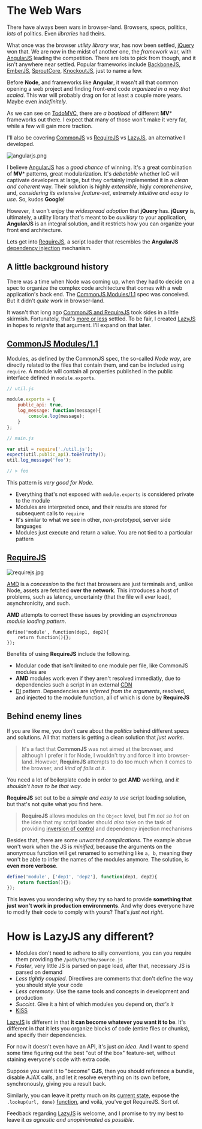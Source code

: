 # The Web Wars #

There have always been wars in browser-land. Browsers, specs, politics, _lots_ of politics. Even _libraries_ had theirs.

What once was the browser _utility library_ war, has now been settled, [jQuery](http://jquery.com/ "jQuery library") won that. We are now in the midst of another one, the _framework_ war, with [AngularJS](http://angularjs.org/ "Angular Model-View-Whatever Framework") leading the competition. There are lots to pick from though, and it isn't anywhere near settled. Popular frameworks include [BackboneJS](http://backbonejs.org/ "Backbone.js library"), [EmberJS](http://emberjs.com/ "Ember.js framework"), [SproutCore](http://sproutcore.com/ "SproutCore MVC"), [KnockoutJS](http://knockoutjs.com/ "Knockout.js Model-View-ViewModel Framework"), just to name a few.

Before **Node**, and frameworks like **Angular**, it wasn't all that common opening a web project and finding front-end code _organized in a way that scaled_. This war will probably drag on for at least a couple more years. Maybe even _indefinitely_.

As we can see on [TodoMVC](http://todomvc.com/ "TodoMVC MV* Comparison"), there are _a boatload_ of different **MV*** frameworks out there. I expect that many of those won't make it very far, while a few will gain more traction.

I'll also be covering [CommonJS](http://wiki.commonjs.org/wiki/Modules/1.1 "CommonJS Modules Spec") vs [RequireJS](http://requirejs.org/ "RequireJS script loader") vs [LazyJS](http://bevacqua.github.io/lazyjs/ "LazyJS: The minimalist JS loader"), an alternative I developed.

![angularjs.png][1]

I believe [AngularJS](http://angularjs.org/ "Angular Model-View-Whatever Framework") has a _good chance_ of winning. It's a great combination of **MV*** patterns, great modularization. It's _debatable_ whether IoC will captivate developers at large, but they certainly implemented it in a _clean and coherent_ way. Their solution is highly _extensible_, higly _comprehensive_, and, _considering its extensive feature-set_, extremely _intuitive and easy to use_. So, kudos **Google**!

However, it won't enjoy the _widespread adoption_ that **jQuery** has. **jQuery** is, ultimately, a utility library that's meant to be _auxiliary_ to your application, **AngularJS** is an integral solution, and it restricts how you can organize your front end architecture.

Lets get into [RequireJS](http://requirejs.org/ "RequireJS script loader"), a script loader that resembles the **AngularJS** [dependency injection](http://en.wikipedia.org/wiki/Dependency_injection "Dependency Injection") mechanism.

## A little background history ##

There was a time when Node was coming up, when they had to decide on a spec to organize the complex code architecture that comes with a web application's back end. The [CommonJS Modules/1.1](http://wiki.commonjs.org/wiki/Modules/1.1 "CommonJS Modules Spec") spec was conceived. But it didn't _quite work_ in browser-land.

It wasn't that long ago [CommonJS and RequireJS](http://blog.millermedeiros.com/amd-is-better-for-the-web-than-commonjs-modules/ "AMD is better for the web than CommonJS modules, by Miller Medeiros") took sides in a little skirmish. Fortunately, that's [more or less](http://tomdale.net/2012/01/amd-is-not-the-answer/ "AMD is Not the Answer, by Tom Dale") settled. To be fair, I created [LazyJS](http://bevacqua.github.io/lazyjs/ "LazyJS: The minimalist JS loader") in hopes to _reignite_ that argument. I'll expand on that later.

## [CommonJS Modules/1.1](http://wiki.commonjs.org/wiki/Modules/1.1 "CommonJS Modules Spec") ##

Modules, as defined by the CommonJS spec, the so-called _Node way_, are directly related to the files that contain them, and can be included using `require`. A module will contain all properties published in the public interface defined in `module.exports`.

```js
// util.js

module.exports = {
	public_api: true,
	log_message: function(message){
		console.log(message);
	}
};

// main.js

var util = require('./util.js');
expect(util.public_api).toBeTruthy();
util.log_message('foo');

// > foo
```

This pattern is _very good for Node_.

- Everything that's not exposed with `module.exports` is considered private to the module
- Modules are interpreted once, and their results are stored for subsequent calls to `require`
- It's similar to what we see in other, _non-prototypal_, server side languages
- Modules just execute and return a value. You are not tied to a particular pattern

## [RequireJS](http://requirejs.org/ "RequireJS script loader") ##

![requirejs.jpg][2]

[AMD](http://requirejs.org/docs/whyamd.html "Why AMD? - RequireJS") is a _concession_ to the fact that browsers are just terminals and, unlike Node, assets are fetched **over the network**. This introduces a host of problems, such as latency, uncertainty (that the file will _ever_ load), asynchronicity, and such.

**AMD** attempts to correct these issues by providing an _asynchronous module loading pattern_.

	define('module', function(dep1, dep2){
		return function(){};
	});

Benefits of using **RequireJS** include the following.

- Modular code that isn't limited to one module per file, like CommonJS modules are
- **AMD** modules work even if they aren't resolved immediatly, due to dependencies such a script in an external [CDN](https://en.wikipedia.org/wiki/Content_delivery_network "Content Delivery Network")
- [DI](http://en.wikipedia.org/wiki/Dependency_injection "Dependency Injection") pattern. Dependencies are _inferred from the arguments_, resolved, and injected to the module function, all of which is done by **RequireJS**

## Behind enemy lines ##

If you are like me, you don't care about the _politics_ behind different specs and solutions. All that matters is getting a clean solution that _just works_.

> It's a fact that **CommonJS** was not aimed at the browser, and although I prefer it for Node, I wouldn't try and force it into browser-land. However, **RequireJS** attempts to do too much when it comes to the browser, and _kind of fails at it_.

You need a lot of boilerplate code in order to get **AMD** working, and _it shouldn't have to be that way_. 

**RequireJS** set out to be a _simple and easy to use_ script loading solution, but that's not quite what you find here.

> **RequireJS** allows modules on the `Object` level, but  I'm _not so hot_ on the idea that my script loader should _also_ take on the task of providing [inversion of control](http://en.wikipedia.org/wiki/Inversion_of_control "Inversion of Control technique") and dependency injection mechanisms

Besides that, there are some _unwanted complications_. The example above won't work when the JS is _minified_, because the arguments on the anonymous function will get renamed to something like `a, b`, meaning they won't be able to infer the names of the modules anymore. The solution, is **even more verbose**.

```js
define('module', ['dep1', 'dep2'], function(dep1, dep2){
	return function(){};
});
```

This leaves you wondering why they try so hard to provide **something that just won't work in production environments**. And why does everyone have to modify their code to comply with yours? That's _just not right_.

# How is **LazyJS** any different? #

- Modules don't need to adhere to silly conventions, you can you require them providing the `/path/to/the/source.js`
- _Faster_, very little JS is parsed on page load, after that, necessary JS is parsed on demand
- _Less tightly coupled_. Directives are comments that don't define the way you should style your code
- _Less ceremony_. Use the same tools and concepts in development and production
- _Succint_. Give it a hint of which modules you depend on, _that's it_
- [KISS](http://en.wikipedia.org/wiki/KISS_principle "Keep it simple stupid")

[LazyJS](http://bevacqua.github.io/lazyjs/ "LazyJS: The minimalist JS loader") is different in that **it can become whatever you want it to be**. It's different in that it lets you organize blocks of code (entire files or chunks), and specify their dependencies.

For now it doesn't even have an API, it's just _an idea_. And I want to spend some time figuring out the best "out of the box" feature-set, without staining everyone's code with extra code.

Suppose you want it to "become" **CJS**, then you should reference a bundle, disable AJAX calls, and let it resolve everything on its own before, synchronously, giving you a result back.

Similarly, you can leave it pretty much on its [current state](https://github.com/bevacqua/lazyjs/tree/9d3c3173ec067a83f5e4afafc29b9e195ef05798 "LazyJS on GitHub"), expose the `.lookup(url, done)` [function](https://github.com/bevacqua/lazyjs/blob/9d3c3173ec067a83f5e4afafc29b9e195ef05798/src/lazy-loader.js#L112 "LazyJS on GitHub"), and voilá, you've got RequireJS. Sort of.

Feedback regarding [LazyJS](http://bevacqua.github.io/lazyjs/ "LazyJS: The minimalist JS loader") is welcome, and I promise to try my best to leave it _as agnostic and unopinionated as possible_.

  [1]: http://i.imgur.com/hYmljo5.png "AngularJS application framework"
  [2]: http://i.imgur.com/tkY5UGR.jpg "RequireJS script loader"